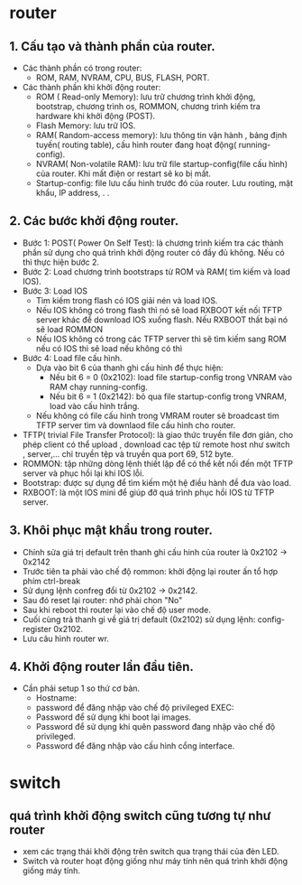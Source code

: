 # router
## 1. Cấu tạo và thành phần của router.
- Các thành phần có trong router:
    - ROM, RAM, NVRAM, CPU, BUS, FLASH, PORT.
- Các thành phần khi khởi động router:
    - ROM ( Read-only Memory): lưu trữ chương trình khởi động, bootstrap, chương trình os, ROMMON, chương trình kiếm tra hardware khi khởi động (POST).
    - Flash Memory: lưu trữ IOS.
    - RAM( Random-access memory): lưu thông tin vận hành , bảng định tuyến( routing table), cấu hình router đang hoạt động( running-config).
    - NVRAM( Non-volatile RAM): lưu trữ file startup-config(file cấu hình) của router. Khi mất điện or restart sẽ ko bị mất.
    - Startup-config: file lưu cấu hình trước đó của router. Lưu routing, mật khẩu, IP address, . . 
## 2. Các bước khởi động router.
- Bước 1: POST( Power On Self Test): là chương trình kiếm tra các thành phần sử dụng cho quá trình khởi động router có đầy đủ không. Nếu có thì thực hiện bước 2.
- Bước 2: Load chương trình bootstraps từ ROM và RAM( tìm kiếm và load IOS).
- Bước 3: Load IOS
    - Tìm kiếm trong flash có  IOS giải nén và load IOS.
    - Nếu IOS không có trong flash thì nó sẽ load RXBOOT kết nối TFTP server khác để download IOS xuống flash. Nếu RXBOOT thất bại nó sẽ load ROMMON
    - Nếu IOS không có trong các TFTP server thì sẽ tìm kiếm sang ROM nếu có IOS thì sẽ load nếu không có thì 
- Bước 4: Load file cấu hình.
    - Dựa vào bit 6 của thanh ghi cấu hình để thực hiện:
        - Nếu bit 6 = 0 (0x2102): load file startup-config trong VNRAM vào RAM chạy running-config.
        - Nếu bit 6 = 1 (0x2142): bỏ qua file startup-config trong VNRAM, load vào cấu hình trắng.
    - Nếu không có   file cấu hình trong VMRAM router sẽ broadcast tìm TFTP server tìm và downlaod file cấu hình cho router.
- TFTP( trivial File Transfer Protocol): là giao thức truyền file đơn giản, cho phép client có thể upload , download cac tệp từ remote host như switch , server,... chỉ truyền tệp và truyền qua port 69, 512 byte.
- ROMMON: tập những dòng lệnh  thiết lập để có thể kết nối đến  một TFTP server và phục hồi lại khi IOS lỗi.
- Bootstrap: được sự dụng để  tìm kiếm  một hệ điều hành đề đưa vào load.
- RXBOOT: là một IOS mini để giúp đỡ quá trình phục hồi IOS từ TFTP server.
## 3. Khôi phục mật khẩu trong router.
- Chỉnh sửa giá trị default trên thanh ghi cấu hinh của router là 0x2102 -> 0x2142
- Trước tiên ta phải vào  chế độ rommon: khởi động lại router ấn tổ hợp phím  ctrl-break
- Sử dụng lệnh confreg đổi từ 0x2102 -> 0x2142.
- Sau đó reset lại router: nhớ phải chon "No"
- Sau khi reboot thì router lại vào chế độ user mode.
- Cuối cùng trả thanh gi về giá trị default (0x2102) sử dụng lệnh: config-register 0x2102.
- Lưu câu hình router wr. 
## 4. Khởi động router lần đầu tiên.
- Cần phải setup 1 so thứ cơ bản.
    - Hostname:
    - password để đăng nhập vào chế độ privileged EXEC:
    - Password để  sử dụng khi boot lại images.
    - Password để sử dụng khi quên password đang nhập vào chế độ privileged.
    - Password để đăng nhập vào cấu hình cổng interface.
# switch
## quá trình khởi động switch cũng tương tự như router 
- xem các trạng thái  khởi động trên switch qua trạng thái của đèn LED.
- Switch và router hoạt động giống như máy tính  nên quá trình khởi động giống máy tính.
